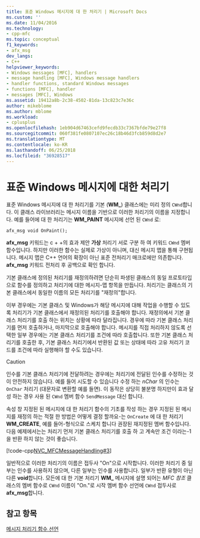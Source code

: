 ```yaml
---
title: 표준 Windows 메시지에 대 한 처리기 | Microsoft Docs
ms.custom: ''
ms.date: 11/04/2016
ms.technology:
- cpp-mfc
ms.topic: conceptual
f1_keywords:
- afx_msg
dev_langs:
- C++
helpviewer_keywords:
- Windows messages [MFC], handlers
- message handling [MFC], Windows message handlers
- handler functions, standard Windows messages
- functions [MFC], handler
- messages [MFC], Windows
ms.assetid: 19412a8b-2c38-4502-81da-13c823c7e36c
author: mikeblome
ms.author: mblome
ms.workload:
- cplusplus
ms.openlocfilehash: 1eb904d67463cefd9fecdb33c7367bfde79e27f8
ms.sourcegitcommit: 060f381fe0807107ec26c18b46d3fcb859d8d2e7
ms.translationtype: MT
ms.contentlocale: ko-KR
ms.lasthandoff: 06/25/2018
ms.locfileid: "36928517"
---
```

# <a name="handlers-for-standard-windows-messages"></a>표준 Windows 메시지에 대한 처리기
표준 Windows 메시지에 대 한 처리기를 기본 (**WM_**) 클래스에는 미리 정의 `CWnd`합니다. 이 클래스 라이브러리는 메시지 이름을 기반으로 이러한 처리기의 이름을 지정합니다. 예를 들어에 대 한 처리기는 **WM_PAINT** 메시지에 선언 된 `CWnd` 로:  
  
 `afx_msg void OnPaint();`  
  
 **afx_msg** 키워드는 c + +의 효과 제안 **가상** 처리기 서로 구분 하 여 키워드 `CWnd` 멤버 함수입니다. 하지만 이러한 함수는 실제로 가상이 아니며, 대신 메시지 맵을 통해 구현됩니다. 메시지 맵은 C++ 언어의 확장이 아닌 표준 전처리기 매크로에만 의존합니다. **afx_msg** 키워드 전처리 후 공백으로 확인 합니다.  
  
 기본 클래스에 정의된 처리기를 재정의하려면 단순히 파생된 클래스의 동일 프로토타입으로 함수를 정의하고 처리기에 대한 메시지-맵 항목을 만듭니다. 처리기는 클래스의 기본 클래스에서 동일한 이름의 모든 처리기를 "재정의"합니다.  
  
 이부 경우에는 기본 클래스 및 Windows가 해당 메시지에 대해 작업을 수행할 수 있도록 처리기가 기본 클래스에서 재정의된 처리기를 호출해야 합니다. 재정의에서 기본 클래스 처리기를 호출 하는 위치는 상황에 따라 달라집니다. 경우에 따라 기본 클래스 처리기를 먼저 호출하거나, 마지막으로 호출해야 합니다. 메시지를 직접 처리하지 않도록 선택한 일부 경우에는 기본 클래스 처리기를 조건에 따라 호출합니다. 또한 기본 클래스 처리기를 호출한 후, 기본 클래스 처리기에서 반환된 값 또는 상태에 따라 고유 처리기 코드를 조건에 따라 실행해야 할 수도 있습니다.  
  
> [!CAUTION]
>  인수를 기본 클래스 처리기에 전달하려는 경우에는 처리기에 전달된 인수를 수정하는 것이 안전하지 않습니다. 예를 들어 시도할 수 있습니다 수정 하는 *nChar* 의 인수는 `OnChar` 처리기 (대문자로 변환할 예를 들면). 이 동작은 상당히 불분명 하지만이 효과 달성 하는 경우 사용 된 `CWnd` 멤버 함수 `SendMessage` 대신 합니다.  
  
 속성 창 지정된 된 메시지에 대 한 처리기 함수의 기초를 작성 하는 경우 지정된 된 메시지를 재정의 하는 적절 한 방법은 어떻게 결정 할까요-는 `OnCreate` 에 대 한 처리기 **WM_CREATE**, 예를 들어-형식으로 스케치 합니다 권장된 재지정된 멤버 함수입니다. 다음 예제에서는는 처리기 먼저 기본 클래스 처리기를 호출 하 고 계속만 조건 이라는-1을 반환 하지 않는 것이 좋습니다.  
  
 [!code-cpp[NVC_MFCMessageHandling#3](../mfc/codesnippet/cpp/handlers-for-standard-windows-messages_1.cpp)]  
  
 일반적으로 이러한 처리기의 이름은 접두사 "On"으로 시작합니다. 이러한 처리기 중 일부는 인수를 사용하지 않으며, 다른 일부는 인수를 사용합니다. 일부가 반환 유형이 아닌 다른 **void**합니다. 모든에 대 한 기본 처리기 **WM_** 메시지에 설명 되어는 *MFC 참조* 클래스의 멤버 함수로 `CWnd` 이름이 "On."로 시작 멤버 함수 선언에 `CWnd` 접두사로 **afx_msg**합니다.  
  
## <a name="see-also"></a>참고 항목  
 [메시지 처리기 함수 선언](../mfc/declaring-message-handler-functions.md)
